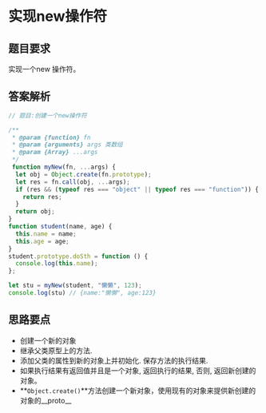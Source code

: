 # 实现new操作符

## 题目要求
实现一个new 操作符。


## 答案解析

```js
// 题目:创建一个new操作符

/**
 * @param {function} fn
 * @param {arguments} args 类数组
 * @param {Array} ...args
 */
 function myNew(fn, ...args) {
  let obj = Object.create(fn.prototype);
  let res = fn.call(obj, ...args);
  if (res && (typeof res === "object" || typeof res === "function")) {
    return res;
  }
  return obj;
}
function student(name, age) {
  this.name = name;
  this.age = age;
}
student.prototype.doSth = function () {
  console.log(this.name);
};

let stu = myNew(student, "懒懒", 123);
console.log(stu) // {name:"懒懒", age:123}


```




## 思路要点

- 创建一个新的对象
- 继承父类原型上的方法.
- 添加父类的属性到新的对象上并初始化. 保存方法的执行结果.
- 如果执行结果有返回值并且是一个对象, 返回执行的结果, 否则, 返回新创建的对象。
- **`Object.create()`**方法创建一个新对象，使用现有的对象来提供新创建的对象的__proto__
